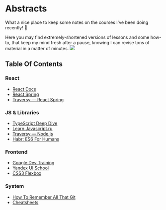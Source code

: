 # Abstracts

What a nice place to keep some notes on the courses I've been doing recently!  🍺

Here you may find extremely-shortened versions of lessons and some how-to, that keep my mind fresh after a pause, knowing I can revise tons of material in a matter of minutes.
![](https://media.giphy.com/media/NFA61GS9qKZ68/giphy.gif)

## Table Of Contents

### React

* [React Docs](/React/React%20Docs/)
* [React Spring](/React/React%20Spring/)
* [Traversy — React Spring](/Traversy/React%20Spring%20Crash/)

### JS & Libraries

* [TypeScript Deep Dive](/TypeScript%20Deep%20Dive/)
* [Learn.Javascript.ru](/Learn%20Javascript/)
* [Traversy — Node.js](/Traversy/Node.js%20Crash%20Course/)
* [Habr: ES6 For Humans](/Articles/Habr%20%E2%80%94%20ES6%20for%20humans.md)

### Frontend

* [Google Dev Training](/Google%20Developers%20Training/)
* [Yandex UI School](/Yandex%20UI%20School/)
* [CSS3 Flexbox](/Articles/Scotch%20—%20A%20Guide%20To%20CSS3%20Flexbox.md)

### System

* [How To Remember All That Git](/How%20To/How-To-Github.md)
* [Cheatsheets](/Cheatsheet/)
